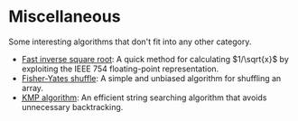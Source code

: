 # Miscellaneous

Some interesting algorithms that don't fit into any other category.

- [Fast inverse square root](https://en.wikipedia.org/wiki/Fast_inverse_square_root): A quick method for calculating $1/\sqrt{x}$ by exploiting the IEEE 754 floating-point representation.
- [Fisher-Yates shuffle](https://en.wikipedia.org/wiki/Fisher%E2%80%93Yates_shuffle): A simple and unbiased algorithm for shuffling an array.
- [<abbr title="Knuth–Morris–Pratt">KMP</abbr> algorithm](https://en.wikipedia.org/wiki/Knuth%E2%80%93Morris%E2%80%93Pratt_algorithm): An efficient string searching algorithm that avoids unnecessary backtracking.
